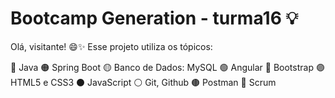# Bootcamp Generation - turma16 💡
Olá, visitante! 😄✨
Esse projeto utiliza os tópicos:

🔴 Java
🟠 Spring Boot
🟡 Banco de Dados: MySQL
🟢 Angular
🔵 Bootstrap
🟣 HTML5 e CSS3
⚫️ JavaScript
⚪️ Git, Github
🟤 Postman
🔘 Scrum
